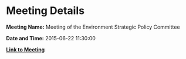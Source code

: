 # Meeting Details

**Meeting Name:** Meeting of the Environment Strategic Policy Committee

**Date and Time:** 2015-06-22 11:30:00

**[Link to Meeting](https://www.limerick.ie/council/whats-on/meeting-environment-strategic-policy-committee)**
